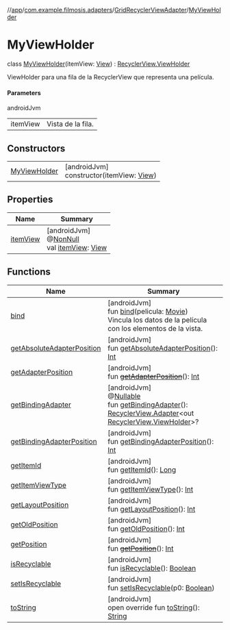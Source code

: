 //[app](../../../../index.md)/[com.example.filmosis.adapters](../../index.md)/[GridRecyclerViewAdapter](../index.md)/[MyViewHolder](index.md)

# MyViewHolder

class [MyViewHolder](index.md)(itemView: [View](https://developer.android.com/reference/kotlin/android/view/View.html)) : [RecyclerView.ViewHolder](https://developer.android.com/reference/kotlin/androidx/recyclerview/widget/RecyclerView.ViewHolder.html)

ViewHolder para una fila de la RecyclerView que representa una película.

#### Parameters

androidJvm

| | |
|---|---|
| itemView | Vista de la fila. |

## Constructors

| | |
|---|---|
| [MyViewHolder](-my-view-holder.md) | [androidJvm]<br>constructor(itemView: [View](https://developer.android.com/reference/kotlin/android/view/View.html)) |

## Properties

| Name | Summary |
|---|---|
| [itemView](../../-servicio-adapter/-network-details-view-holder/index.md#29975211%2FProperties%2F-912451524) | [androidJvm]<br>@[NonNull](https://developer.android.com/reference/kotlin/androidx/annotation/NonNull.html)<br>val [itemView](../../-servicio-adapter/-network-details-view-holder/index.md#29975211%2FProperties%2F-912451524): [View](https://developer.android.com/reference/kotlin/android/view/View.html) |

## Functions

| Name | Summary |
|---|---|
| [bind](bind.md) | [androidJvm]<br>fun [bind](bind.md)(pelicula: [Movie](../../../com.example.filmosis.data.model.tmdb/-movie/index.md))<br>Vincula los datos de la película con los elementos de la vista. |
| [getAbsoluteAdapterPosition](../../-servicio-adapter/-network-details-view-holder/index.md#358648312%2FFunctions%2F-912451524) | [androidJvm]<br>fun [getAbsoluteAdapterPosition](../../-servicio-adapter/-network-details-view-holder/index.md#358648312%2FFunctions%2F-912451524)(): [Int](https://kotlinlang.org/api/latest/jvm/stdlib/kotlin/-int/index.html) |
| [getAdapterPosition](../../-servicio-adapter/-network-details-view-holder/index.md#644519777%2FFunctions%2F-912451524) | [androidJvm]<br>fun [~~getAdapterPosition~~](../../-servicio-adapter/-network-details-view-holder/index.md#644519777%2FFunctions%2F-912451524)(): [Int](https://kotlinlang.org/api/latest/jvm/stdlib/kotlin/-int/index.html) |
| [getBindingAdapter](../../-servicio-adapter/-network-details-view-holder/index.md#-646392777%2FFunctions%2F-912451524) | [androidJvm]<br>@[Nullable](https://developer.android.com/reference/kotlin/androidx/annotation/Nullable.html)<br>fun [getBindingAdapter](../../-servicio-adapter/-network-details-view-holder/index.md#-646392777%2FFunctions%2F-912451524)(): [RecyclerView.Adapter](https://developer.android.com/reference/kotlin/androidx/recyclerview/widget/RecyclerView.Adapter.html)&lt;out [RecyclerView.ViewHolder](https://developer.android.com/reference/kotlin/androidx/recyclerview/widget/RecyclerView.ViewHolder.html)&gt;? |
| [getBindingAdapterPosition](../../-servicio-adapter/-network-details-view-holder/index.md#1427640590%2FFunctions%2F-912451524) | [androidJvm]<br>fun [getBindingAdapterPosition](../../-servicio-adapter/-network-details-view-holder/index.md#1427640590%2FFunctions%2F-912451524)(): [Int](https://kotlinlang.org/api/latest/jvm/stdlib/kotlin/-int/index.html) |
| [getItemId](../../-servicio-adapter/-network-details-view-holder/index.md#1378485811%2FFunctions%2F-912451524) | [androidJvm]<br>fun [getItemId](../../-servicio-adapter/-network-details-view-holder/index.md#1378485811%2FFunctions%2F-912451524)(): [Long](https://kotlinlang.org/api/latest/jvm/stdlib/kotlin/-long/index.html) |
| [getItemViewType](../../-servicio-adapter/-network-details-view-holder/index.md#-1649344625%2FFunctions%2F-912451524) | [androidJvm]<br>fun [getItemViewType](../../-servicio-adapter/-network-details-view-holder/index.md#-1649344625%2FFunctions%2F-912451524)(): [Int](https://kotlinlang.org/api/latest/jvm/stdlib/kotlin/-int/index.html) |
| [getLayoutPosition](../../-servicio-adapter/-network-details-view-holder/index.md#-1407255826%2FFunctions%2F-912451524) | [androidJvm]<br>fun [getLayoutPosition](../../-servicio-adapter/-network-details-view-holder/index.md#-1407255826%2FFunctions%2F-912451524)(): [Int](https://kotlinlang.org/api/latest/jvm/stdlib/kotlin/-int/index.html) |
| [getOldPosition](../../-servicio-adapter/-network-details-view-holder/index.md#-1203059319%2FFunctions%2F-912451524) | [androidJvm]<br>fun [getOldPosition](../../-servicio-adapter/-network-details-view-holder/index.md#-1203059319%2FFunctions%2F-912451524)(): [Int](https://kotlinlang.org/api/latest/jvm/stdlib/kotlin/-int/index.html) |
| [getPosition](../../-servicio-adapter/-network-details-view-holder/index.md#-1155470344%2FFunctions%2F-912451524) | [androidJvm]<br>fun [~~getPosition~~](../../-servicio-adapter/-network-details-view-holder/index.md#-1155470344%2FFunctions%2F-912451524)(): [Int](https://kotlinlang.org/api/latest/jvm/stdlib/kotlin/-int/index.html) |
| [isRecyclable](../../-servicio-adapter/-network-details-view-holder/index.md#-1703443315%2FFunctions%2F-912451524) | [androidJvm]<br>fun [isRecyclable](../../-servicio-adapter/-network-details-view-holder/index.md#-1703443315%2FFunctions%2F-912451524)(): [Boolean](https://kotlinlang.org/api/latest/jvm/stdlib/kotlin/-boolean/index.html) |
| [setIsRecyclable](../../-servicio-adapter/-network-details-view-holder/index.md#-1860912636%2FFunctions%2F-912451524) | [androidJvm]<br>fun [setIsRecyclable](../../-servicio-adapter/-network-details-view-holder/index.md#-1860912636%2FFunctions%2F-912451524)(p0: [Boolean](https://kotlinlang.org/api/latest/jvm/stdlib/kotlin/-boolean/index.html)) |
| [toString](../../-servicio-adapter/-network-details-view-holder/index.md#-1200015593%2FFunctions%2F-912451524) | [androidJvm]<br>open override fun [toString](../../-servicio-adapter/-network-details-view-holder/index.md#-1200015593%2FFunctions%2F-912451524)(): [String](https://kotlinlang.org/api/latest/jvm/stdlib/kotlin/-string/index.html) |
